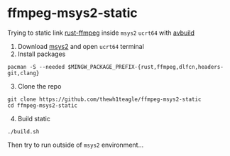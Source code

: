 # ffmpeg-msys2-static

Trying to static link [rust-ffmpeg](https://github.com/zmwangx/rust-ffmpeg) inside `msys2` `ucrt64` with [avbuild](https://github.com/wang-bin/avbuild)

1. Download [msys2](https://www.msys2.org/) and open `ucrt64` terminal
2. Install packages
```console
pacman -S --needed $MINGW_PACKAGE_PREFIX-{rust,ffmpeg,dlfcn,headers-git,clang}
```
3. Clone the repo
```console
git clone https://github.com/thewh1teagle/ffmpeg-msys2-static
cd ffmpeg-msys2-static
``` 
4. Build static
```console
./build.sh
```
Then try to run outside of `msys2` environment...
